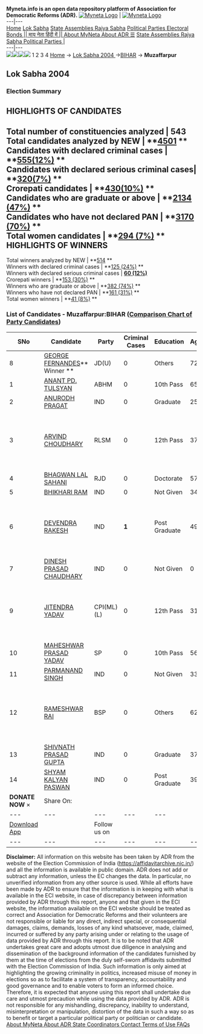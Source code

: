 **Myneta.info is an open data repository platform of Association for Democratic Reforms (ADR).**
[![Myneta Logo](https://www.myneta.info/lib/img/myneta-logo.png)](https://www.myneta.info/) | [![Myneta Logo](https://www.myneta.info/lib/img/adr-logo.png)](https://adrindia.org)  
---|---  
[Home](https://www.myneta.info/) [Lok Sabha](https://www.myneta.info/#ls "Lok Sabha") [ State Assemblies ](https://www.myneta.info/#sa "State Assemblies") [Rajya Sabha](https://www.myneta.info/#rs "Rajya Sabha") [Political Parties ](https://www.myneta.info/party "Political Parties") [ Electoral Bonds ](https://www.myneta.info/electoral_bonds "Electoral Bonds") [ || माय नेता हिंदी में || ](https://translate.google.co.in/translate?prev=hp&hl=en&js=y&u=www.myneta.info&sl=en&tl=hi&history_state0=) [ About MyNeta ](https://adrindia.org/content/about-myneta) [ About ADR ](https://adrindia.org/about-adr/who-we-are) [☰](javascript:void\(0\))
[ State Assemblies ](https://www.myneta.info/#sa "State Assemblies") [ Rajya Sabha ](https://www.myneta.info/#rs "Rajya Sabha") [ Political Parties ](https://www.myneta.info/party "Political Parties")
|   
---|---  
![](https://www.myneta.info/lib/img/banner/banner-1.png)![](https://www.myneta.info/lib/img/banner/banner-2.png)![](https://www.myneta.info/lib/img/banner/banner-3.png)![](https://www.myneta.info/lib/img/banner/banner-4.png)
1  2  3  4 
[Home](https://www.myneta.info/) → [Lok Sabha 2004 ](https://www.myneta.info/loksabha2004/)→[BIHAR](https://www.myneta.info/loksabha2004/index.php?action=show_constituencies&state_id=4) → **Muzaffarpur**
### 
## Lok Sabha 2004 
###  Election Summary 
HIGHLIGHTS OF CANDIDATES  
---  
Total number of constituencies analyzed |  543   
Total candidates analyzed by NEW | **[4501](https://www.myneta.info/loksabha2004/index.php?action=summary&subAction=candidates_analyzed&sort=candidate#summary) **  
Candidates with declared criminal cases | **[555(12%)](https://www.myneta.info/loksabha2004/index.php?action=summary&subAction=crime&sort=candidate#summary) **  
Candidates with declared serious criminal cases| **[320(7%)](https://www.myneta.info/loksabha2004/index.php?action=summary&subAction=serious_crime&sort=candidate#summary) **  
Crorepati candidates | **[430(10%)](https://www.myneta.info/loksabha2004/index.php?action=summary&subAction=crorepati&sort=candidate#summary) **  
Candidates who are graduate or above | **[2134 (47%)](https://www.myneta.info/loksabha2004/index.php?action=summary&subAction=education&sort=candidate#summary) **  
Candidates who have not declared PAN | **[3170 (70%)](https://www.myneta.info/loksabha2004/index.php?action=summary&subAction=without_pan&sort=candidate#summary) **  
Total women candidates | **[294 (7%)](https://www.myneta.info/loksabha2004/index.php?action=summary&subAction=women_candidate&sort=candidate#summary) **  
HIGHLIGHTS OF WINNERS  
---  
Total winners analyzed by NEW | **[514](https://www.myneta.info/loksabha2004/index.php?action=summary&subAction=winner_analyzed&sort=candidate#summary) **  
Winners with declared criminal cases | **[125 (24%)](https://www.myneta.info/loksabha2004/index.php?action=summary&subAction=winner_crime&sort=candidate#summary) **  
Winners with declared serious criminal cases | **[60 (12%)](https://www.myneta.info/loksabha2004/index.php?action=summary&subAction=winner_serious_crime&sort=candidate#summary)**  
Crorepati winners | **[153 (30%)](https://www.myneta.info/loksabha2004/index.php?action=summary&subAction=winner_crorepati&sort=candidate#summary) **  
Winners who are graduate or above | **[382 (74%)](https://www.myneta.info/loksabha2004/index.php?action=summary&subAction=winner_education&sort=candidate#summary) **  
Winners who have not declared PAN | **[161 (31%)](https://www.myneta.info/loksabha2004/index.php?action=summary&subAction=winner_without_pan&sort=candidate#summary) **  
Total women winners | **[41 (8%)](https://www.myneta.info/loksabha2004/index.php?action=summary&subAction=winner_women&sort=candidate#summary) **  
### List of Candidates - Muzaffarpur:BIHAR ([Comparison Chart of Party Candidates](https://www.myneta.info/loksabha2004/comparisonchart.php?constituency_id=69))
SNo | Candidate| Party| Criminal Cases| Education| Age| Total Assets| Liabilities  
---|---|---|---|---|---|---|---  
8  | [GEORGE FERNANDES](https://www.myneta.info/loksabha2004/candidate.php?candidate_id=714)** Winner ** | JD(U) | 0 | Others| 72 | Rs 3,39,87,410 ~ 3 Crore+ | Rs 0 ~   
1  | [ANANT PD. TULSYAN](https://www.myneta.info/loksabha2004/candidate.php?candidate_id=723) | ABHM | 0 | 10th Pass| 65 | Rs 15,771 ~ 15 Thou+ | Rs 0 ~   
2  | [ANURODH PRAGAT](https://www.myneta.info/loksabha2004/candidate.php?candidate_id=721) | IND | 0 | Graduate| 25 | Rs 2,75,205 ~ 2 Lacs+ | Rs 0 ~   
3  | [ARVIND CHOUDHARY](https://www.myneta.info/loksabha2004/candidate.php?candidate_id=724) | RLSM | 0 | 12th Pass| 37 | ![](https://myneta.info/image_v2.php?myneta_folder=loksabha2004&candidate_id=724&col=ta) | ![](https://myneta.info/image_v2.php?myneta_folder=loksabha2004&candidate_id=724&col=lia)  
4  | [BHAGWAN LAL SAHANI](https://www.myneta.info/loksabha2004/candidate.php?candidate_id=715) | RJD | 0 | Doctorate| 57 | Rs 19,18,000 ~ 19 Lacs+ | Rs 0 ~   
5  | [BHIKHARI RAM](https://www.myneta.info/loksabha2004/candidate.php?candidate_id=726) | IND | 0 | Not Given| 34 | Rs 6,500 ~ 6 Thou+ | Rs 0 ~   
6  | [DEVENDRA RAKESH](https://www.myneta.info/loksabha2004/candidate.php?candidate_id=725) | IND | **1** | Post Graduate| 49 | ![](https://myneta.info/image_v2.php?myneta_folder=loksabha2004&candidate_id=725&col=ta) | ![](https://myneta.info/image_v2.php?myneta_folder=loksabha2004&candidate_id=725&col=lia)  
7  | [DINESH PRASAD CHAUDHARY](https://www.myneta.info/loksabha2004/candidate.php?candidate_id=722) | IND | 0 | Not Given| 0 | Nil | Rs 0 ~   
9  | [JITENDRA YADAV](https://www.myneta.info/loksabha2004/candidate.php?candidate_id=718) | CPI(ML)(L) | 0 | 12th Pass| 31 | ![](https://myneta.info/image_v2.php?myneta_folder=loksabha2004&candidate_id=718&col=ta) | ![](https://myneta.info/image_v2.php?myneta_folder=loksabha2004&candidate_id=718&col=lia)  
10  | [MAHESHWAR PRASAD YADAV](https://www.myneta.info/loksabha2004/candidate.php?candidate_id=716) | SP | 0 | 10th Pass| 56 | Rs 11,93,937 ~ 11 Lacs+ | Rs 3,33,644 ~ 3 Lacs+  
11  | [PARMANAND SINGH](https://www.myneta.info/loksabha2004/candidate.php?candidate_id=727) | IND | 0 | Not Given| 33 | Rs 28,000 ~ 28 Thou+ | Rs 0 ~   
12  | [RAMESHWAR RAI](https://www.myneta.info/loksabha2004/candidate.php?candidate_id=719) | BSP | 0 | Others| 62 | ![](https://myneta.info/image_v2.php?myneta_folder=loksabha2004&candidate_id=719&col=ta) | ![](https://myneta.info/image_v2.php?myneta_folder=loksabha2004&candidate_id=719&col=lia)  
13  | [SHIVNATH PRASAD GUPTA](https://www.myneta.info/loksabha2004/candidate.php?candidate_id=720) | IND | 0 | Graduate| 37 | Rs 13,37,754 ~ 13 Lacs+ | Rs 6,98,401 ~ 6 Lacs+  
14  | [SHYAM KALYAN PASWAN](https://www.myneta.info/loksabha2004/candidate.php?candidate_id=717) | IND | 0 | Post Graduate| 39 | Rs 5,39,600 ~ 5 Lacs+ | Rs 0 ~   
|  **DONATE NOW** × |  Share On:  | [](https://api.whatsapp.com/send?text=https%3A%2F%2Fmyneta.info%2Fpunjab2022%2Findex.php%3Faction%3Dshow_constituencies%26state_id%3D19) | [](https://www.facebook.com/sharer/sharer.php?u=https%3A%2F%2Fmyneta.info%2Fpunjab2022%2Findex.php%3Faction%3Dshow_constituencies%26state_id%3D19) | [](https://twitter.com/share?url=https%3A%2F%2Fmyneta.info%2Fpunjab2022%2Findex.php%3Faction%3Dshow_constituencies%26state_id%3D19)  
---|---|---|---|---  
| [ Download App ](https://play.google.com/store/apps/details?id=com.webrosoft.myneta1&pcampaignid=pcampaignidMKT-Other-global-all-co-prtnr-py-PartBadge-Mar2515-1) | [](https://play.google.com/store/apps/details?id=com.webrosoft.myneta1&pcampaignid=pcampaignidMKT-Other-global-all-co-prtnr-py-PartBadge-Mar2515-1) |  Follow us on  | [](https://www.facebook.com/adrindia.org/) | [](https://twitter.com/adrspeaks) | [](https://groups.google.com/g/national-election-watch?hl=en&pli=1) | [](https://www.instagram.com/adrspeaks/) | [](https://www.youtube.com/user/adrspeaks) | [](https://sharechat.com/profile/adrspeaks)  
---|---|---|---|---|---|---|---|---  
**Disclaimer:** All information on this website has been taken by ADR from the website of the Election Commission of India (https://affidavitarchive.nic.in/) and all the information is available in public domain. ADR does not add or subtract any information, unless the EC changes the data. In particular, no unverified information from any other source is used. While all efforts have been made by ADR to ensure that the information is in keeping with what is available in the ECI website, in case of discrepancy between information provided by ADR through this report, anyone and that given in the ECI website, the information available on the ECI website should be treated as correct and Association for Democratic Reforms and their volunteers are not responsible or liable for any direct, indirect special, or consequential damages, claims, demands, losses of any kind whatsoever, made, claimed, incurred or suffered by any party arising under or relating to the usage of data provided by ADR through this report. It is to be noted that ADR undertakes great care and adopts utmost due diligence in analysing and dissemination of the background information of the candidates furnished by them at the time of elections from the duly self-sworn affidavits submitted with the Election Commission of India. Such information is only aimed at highlighting the growing criminality in politics, increased misuse of money in elections so as to facilitate a system of transparency, accountability and good governance and to enable voters to form an informed choice. Therefore, it is expected that anyone using this report shall undertake due care and utmost precaution while using the data provided by ADR. ADR is not responsible for any mishandling, discrepancy, inability to understand, misinterpretation or manipulation, distortion of the data in such a way so as to benefit or target a particular political party or politician or candidate. 
[ About MyNeta ](https://adrindia.org/content/about-myneta) [ About ADR ](https://adrindia.org/about-adr/who-we-are) [ State Coordinators ](https://adrindia.org/about-adr/state-coordinators) [ Contact ](https://adrindia.org/contact-us) [ Terms of Use ](https://adrindia.org/content/adr-terms-use) [ FAQs ](https://adrindia.org/content/faqs)
